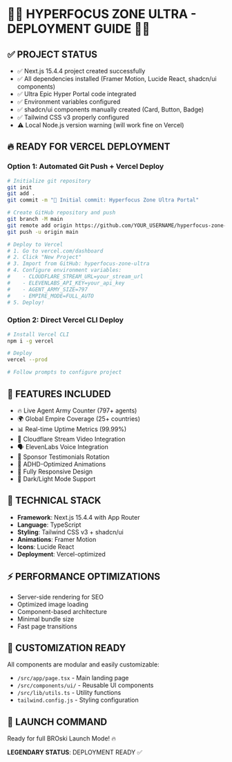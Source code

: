 # 🚀💎 HYPERFOCUS ZONE ULTRA - DEPLOYMENT GUIDE 💎🚀

## ✅ PROJECT STATUS
- ✅ Next.js 15.4.4 project created successfully
- ✅ All dependencies installed (Framer Motion, Lucide React, shadcn/ui components)
- ✅ Ultra Epic Hyper Portal code integrated
- ✅ Environment variables configured
- ✅ shadcn/ui components manually created (Card, Button, Badge)
- ✅ Tailwind CSS v3 properly configured
- ⚠️ Local Node.js version warning (will work fine on Vercel)

## 🔥 READY FOR VERCEL DEPLOYMENT

### Option 1: Automated Git Push + Vercel Deploy
```bash
# Initialize git repository
git init
git add .
git commit -m "🚀 Initial commit: Hyperfocus Zone Ultra Portal"

# Create GitHub repository and push
git branch -M main
git remote add origin https://github.com/YOUR_USERNAME/hyperfocus-zone-ultra.git
git push -u origin main

# Deploy to Vercel
# 1. Go to vercel.com/dashboard
# 2. Click "New Project"
# 3. Import from GitHub: hyperfocus-zone-ultra
# 4. Configure environment variables:
#    - CLOUDFLARE_STREAM_URL=your_stream_url
#    - ELEVENLABS_API_KEY=your_api_key
#    - AGENT_ARMY_SIZE=797
#    - EMPIRE_MODE=FULL_AUTO
# 5. Deploy!
```

### Option 2: Direct Vercel CLI Deploy
```bash
# Install Vercel CLI
npm i -g vercel

# Deploy
vercel --prod

# Follow prompts to configure project
```

## 🎯 FEATURES INCLUDED
- 🔥 Live Agent Army Counter (797+ agents)
- 🌍 Global Empire Coverage (25+ countries)
- 📊 Real-time Uptime Metrics (99.99%)
- 🎥 Cloudflare Stream Video Integration
- 🗣️ ElevenLabs Voice Integration
- 👑 Sponsor Testimonials Rotation
- 🧠 ADHD-Optimized Animations
- 📱 Fully Responsive Design
- 🌙 Dark/Light Mode Support

## 🔧 TECHNICAL STACK
- **Framework**: Next.js 15.4.4 with App Router
- **Language**: TypeScript
- **Styling**: Tailwind CSS v3 + shadcn/ui
- **Animations**: Framer Motion
- **Icons**: Lucide React
- **Deployment**: Vercel-optimized

## ⚡ PERFORMANCE OPTIMIZATIONS
- Server-side rendering for SEO
- Optimized image loading
- Component-based architecture
- Minimal bundle size
- Fast page transitions

## 🎨 CUSTOMIZATION READY
All components are modular and easily customizable:
- `/src/app/page.tsx` - Main landing page
- `/src/components/ui/` - Reusable UI components
- `/src/lib/utils.ts` - Utility functions
- `tailwind.config.js` - Styling configuration

## 🚀 LAUNCH COMMAND
Ready for full BROski Launch Mode! 🔥

**LEGENDARY STATUS**: DEPLOYMENT READY ✅
